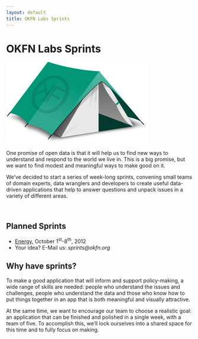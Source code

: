 ```yaml
---
layout: default
title: OKFN Labs Sprints
---
```



<h1 class="main">OKFN Labs Sprints</h1>

<img src="/img/tent.png" class="logo main-logo">

<p class="teaser">One promise of open data is that it will help us to find new ways to understand and respond to the world we live in. This is a big promise, but we want to find modest and meaningful ways to make good on it.</p>
<p class="teaser">We’ve decided to start a series of week-long sprints, convening small teams of domain experts, data wranglers and developers to create useful data-driven applications that help to answer questions and unpack issues in a variety of different areas.</p>
<br/>
<h2>Planned Sprints</h2>
<ul>
  <li><a href="/energy">Energy</a>, 
      October 1<sup>st</sup>-8<sup>th</sup>, 2012</li>
  <li>Your idea? E-Mail us: <em>sprints@okfn.org</em></li>
</ul>

<h2>Why have sprints?</h2>

<p>To make a good application that will inform and support policy-making, a wide range of skills are needed: people who understand the issues and challenges, people who understand the data and those who know how to put things together in an app that is both meaningful and visually attractive.</p>

<p>At the same time, we want to encourage our team to choose a realistic goal: an application that can be finished and polished in a single week, with a team of five. To accomplish this, we’ll lock ourselves into a shared space for this time and to fully focus on making.</p>

